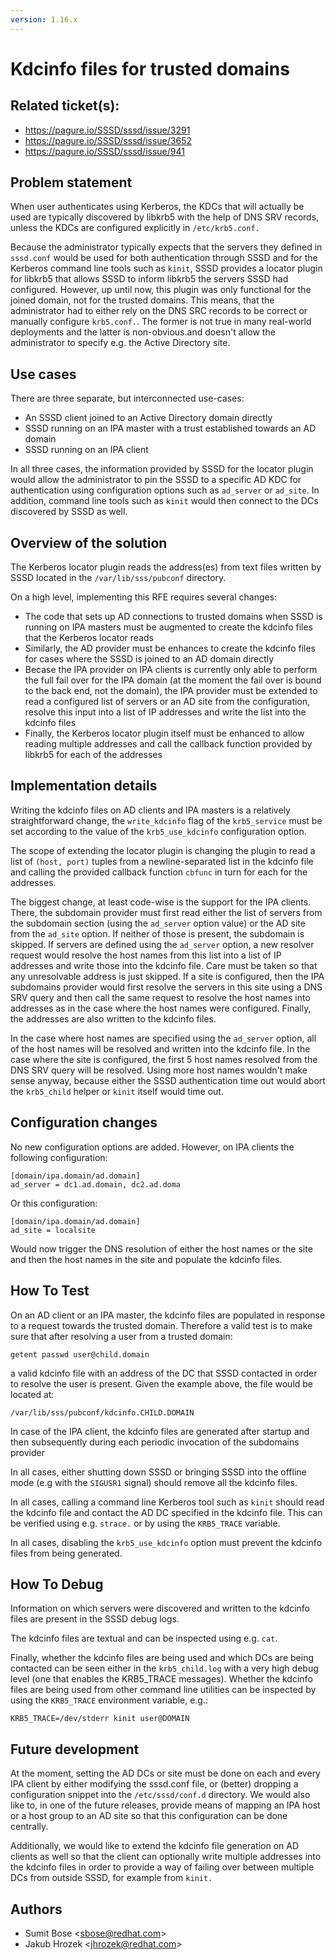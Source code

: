```yaml
---
version: 1.16.x
---
```


# Kdcinfo files for trusted domains

## Related ticket(s):

* <https://pagure.io/SSSD/sssd/issue/3291>
* <https://pagure.io/SSSD/sssd/issue/3652>
* <https://pagure.io/SSSD/sssd/issue/941>

## Problem statement

When user authenticates using Kerberos, the KDCs that will actually be used are typically discovered by libkrb5 with the help of DNS SRV records, unless the KDCs are configured explicitly in `/etc/krb5.conf.`

Because the administrator typically expects that the servers they defined in `sssd.conf` would be used for both authentication through SSSD and for the Kerberos command line tools such as `kinit`, SSSD provides a locator plugin for libkrb5 that allows SSSD to inform libkrb5 the servers SSSD had configured. However, up until now, this plugin was only functional for the joined domain, not for the trusted domains. This means, that the administrator had to either rely on the DNS SRC records to be correct or manually configure `krb5.conf.`. The former is not true in many real-world deployments and the latter is non-obvious.and doesn't allow the administrator to specify e.g. the Active Directory site.

## Use cases

There are three separate, but interconnected use-cases:

  - An SSSD client joined to an Active Directory domain directly
  - SSSD running on an IPA master with a trust established towards an AD domain
  - SSSD running on an IPA client

In all three cases, the information provided by SSSD for the locator plugin would allow the administrator to pin the SSSD to a specific AD KDC for authentication using configuration options such as `ad_server` or `ad_site`. In addition, command line tools such as `kinit` would then connect to the DCs discovered by SSSD as well.

## Overview of the solution

The Kerberos locator plugin reads the address(es) from text files written by SSSD located in the `/var/lib/sss/pubconf` directory.

On a high level, implementing this RFE requires several changes:

  - The code that sets up AD connections to trusted domains when SSSD is running on IPA masters must be augmented to create the kdcinfo files that the Kerberos locator reads
  - Similarly, the AD provider must be enhances to create the kdcinfo files for cases where the SSSD is joined to an AD domain directly
  - Becase the IPA provider on IPA clients is currently only able to perform the full fail over for the IPA domain (at the moment the fail over is bound to the back end, not the domain), the IPA provider must be extended to read a configured list of servers or an AD site from the configuration, resolve this input into a list of IP addresses and write the list into the kdcinfo files
  - Finally, the Kerberos locator plugin itself must be enhanced to allow reading multiple addresses and call the callback function provided by libkrb5 for each of the addresses

## Implementation details

Writing the kdcinfo files on AD clients and IPA masters is a relatively straightforward change, the `write_kdcinfo` flag of the `krb5_service` must be set according to the value of the `krb5_use_kdcinfo` configuration option.

The scope of extending the locator plugin is changing the plugin to read a list of `(host, port)` tuples from a newline-separated list in the kdcinfo file and calling the provided callback function `cbfunc` in turn for each for the addresses.

The biggest change, at least code-wise is the support for the IPA clients. There, the subdomain provider must first read either the list of servers from the subdomain section (using the `ad_server` option value) or the AD site from the `ad_site` option. If neither of those is present, the subdomain is skipped. If servers are defined using the `ad_server` option, a new resolver request would resolve the host names from this list into a list of IP addresses and write those into the kdcinfo file. Care must be taken so that any unresolvable address is just skipped. If a site is configured, then the IPA subdomains provider would first resolve the servers in this site using a DNS SRV query and then call the same request to resolve the host names into addresses as in the case where the host names were configured. Finally, the addresses are also written to the kdcinfo files.

In the case where host names are specified using the `ad_server` option, all of the host names will be resolved and written into the kdcinfo file. In the case where the site is configured, the first 5 host names resolved from the DNS SRV query will be resolved. Using more host names wouldn't make sense anyway, because either the SSSD authentication time out would abort the `krb5_child` helper or `kinit` itself would time out.

## Configuration changes

No new configuration options are added. However, on IPA clients the following configuration:

    [domain/ipa.domain/ad.domain]
    ad_server = dc1.ad.domain, dc2.ad.doma

Or this configuration:

    [domain/ipa.domain/ad.domain]
    ad_site = localsite

Would now trigger the DNS resolution of either the host names or the site and then the host names in the site and populate the kdcinfo files.

## How To Test

On an AD client or an IPA master, the kdcinfo files are populated in response to a request towards the trusted domain. Therefore a valid test is to make sure that after resolving a user from a trusted domain:

    getent passwd user@child.domain

a valid kdcinfo file with an address of the DC that SSSD contacted in order to resolve the user is present. Given the example above, the file would be located at:

    /var/lib/sss/pubconf/kdcinfo.CHILD.DOMAIN

In case of the IPA client, the kdcinfo files are generated after startup and then subsequently during each periodic invocation of the subdomains provider

In all cases, either shutting down SSSD or bringing SSSD into the offline mode (e.g with the `SIGUSR1` signal) should remove all the kdcinfo files.

In all cases, calling a command line Kerberos tool such as `kinit` should read the kdcinfo file and contact the AD DC specified in the kdcinfo file. This can be verified using e.g. `strace.` or by using the `KRB5_TRACE` variable.

In all cases, disabling the `krb5_use_kdcinfo` option must prevent the kdcinfo files from being generated.

## How To Debug

Information on which servers were discovered and written to the kdcinfo files are present in the SSSD debug logs.

The kdcinfo files are textual and can be inspected using e.g. `cat`.

Finally, whether the kdcinfo files are being used and which DCs are being contacted can be seen either in the `krb5_child.log` with a very high debug level (one that enables the KRB5_TRACE messages). Whether the kdcinfo files are being used from other command line utilities can be inspected by using the `KRB5_TRACE` environment variable, e.g.:

    KRB5_TRACE=/dev/stderr kinit user@DOMAIN

## Future development

At the moment, setting the AD DCs or site must be done on each and every IPA client by either modifying the sssd.conf file, or (better) dropping a configuration snippet into the `/etc/sssd/conf.d` directory. We would also like to, in one of the future releases, provide means of mapping an IPA host or a host group to an AD site so that this configuration can be done centrally.

Additionally, we would like to extend the kdcinfo file generation on AD clients as well so that the client can optionally write multiple addresses into the kdcinfo files in order to provide a way of failing over between multiple DCs from outside SSSD, for example from `kinit.`

## Authors

  - Sumit Bose \<<sbose@redhat.com>\>
  - Jakub Hrozek \<<jhrozek@redhat.com>\>
